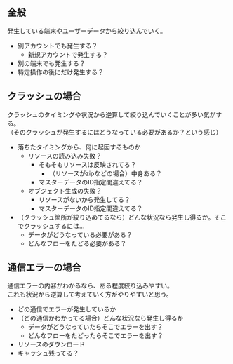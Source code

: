 ## 全般
発生している端末やユーザーデータから絞り込んでいく。

* 別アカウントでも発生する？
	- 新規アカウントで発生する？
* 別の端末でも発生する？
* 特定操作の後にだけ発生する？

## クラッシュの場合
クラッシュのタイミングや状況から逆算して絞り込んでいくことが多い気がする。  
（そのクラッシュが発生するにはどうなっている必要があるか？という感じ）

* 落ちたタイミングから、何に起因するものか
	- リソースの読み込み失敗？
		- そもそもリソースは反映されてる？
			- （リソースがzipなどの場合）中身ある？
		- マスターデータのID指定間違えてる？
	- オブジェクト生成の失敗？
		- リソースがないから発生してる？
		- マスターデータのID指定間違えてる？
* （クラッシュ箇所が絞り込めてるなら）どんな状況なら発生し得るか。そこでクラッシュするには…
	- データがどうなっている必要がある？
	- どんなフローをたどる必要がある？

## 通信エラーの場合
通信エラーの内容がわかるなら、ある程度絞り込みやすい。  
これも状況から逆算して考えていく方がやりやすいと思う。

* どの通信でエラーが発生しているか
* （どの通信かわかってる場合）どんな状況なら発生し得るか
	- データがどうなっていたらそこでエラーを出す？
	- どんなフローをたどったらそこでエラーを出す？
* リソースのダウンロード
* キャッシュ残ってる？
